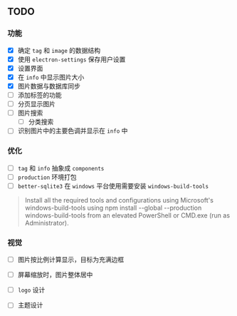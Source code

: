 ## TODO

### 功能

- [x] 确定 `tag` 和 `image` 的数据结构
- [x] 使用 `electron-settings` 保存用户设置
- [x] 设置界面
- [x] 在 `info` 中显示图片大小
- [x] 图片数据与数据库同步
- [ ] 添加标签的功能
- [ ] 分页显示图片
- [ ] 图片搜索
  - [ ] 分类搜索
- [ ] 识别图片中的主要色调并显示在 `info` 中

### 优化

- [ ] `tag` 和 `info` 抽象成 `components`
- [ ] `production` 环境打包
- [ ] `better-sqlite3` 在 `windows` 平台使用需要安装 `windows-build-tools`
> Install all the required tools and configurations using Microsoft's windows-build-tools using npm install --global --production windows-build-tools from an elevated PowerShell or CMD.exe (run as Administrator).

### 视觉

- [ ] 图片按比例计算显示，目标为充满边框
- [ ] 屏幕缩放时，图片整体居中
- [ ] `logo` 设计
- [ ] 主题设计

